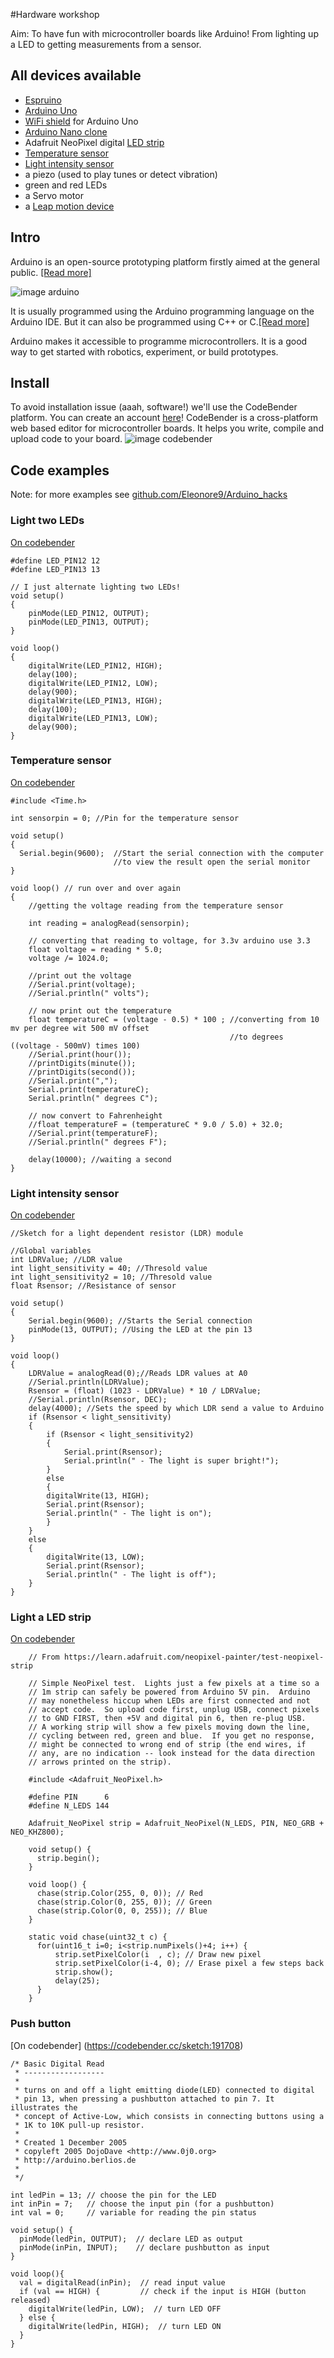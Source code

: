 #Hardware workshop

Aim: To have fun with microcontroller boards like Arduino!
From lighting up a LED to getting measurements from a sensor.


## All devices available
* [Espruino](http://www.espruino.com/EspruinoBoard)
* [Arduino Uno](https://www.arduino.cc/en/Main/ArduinoBoardUno)
* [WiFi shield](https://www.arduino.cc/en/Main/ArduinoWiFiShield) for Arduino Uno 
* [Arduino Nano clone](https://ashgillman.github.io/connecting-with-arduino-nano-clone-with-ch340g-baite/)
* Adafruit NeoPixel digital [LED strip](https://www.adafruit.com/products/1460)
* [Temperature sensor](http://linksprite.com/wiki/index.php5?title=Thermal_Module)
* [Light intensity sensor](http://linksprite.com/wiki/index.php5?title=LDR_Module)
* a piezo (used to play tunes or detect vibration)
* green and red LEDs
* a Servo motor
* a [Leap motion device](http://leapmotion.com/)


## Intro

Arduino is an open-source prototyping platform firstly aimed at the general public. [[Read more]](https://www.arduino.cc/en/Guide/Introduction)

![image arduino](https://raw.github.com/Eleonore9/hardware_workshop/master/img/Arduino.jpg)

It is usually programmed using the Arduino programming language on the Arduino IDE. But it can also be programmed using C++ or C.[[Read more]](https://gist.github.com/baalexander/8530398)

Arduino makes it accessible to programme microcontrollers. It is a good way to get started with robotics, experiment, or build prototypes.


## Install

To avoid installation issue (aaah, software!) we'll use the CodeBender platform.
You can create an account [here](https://codebender.cc/register/)!
CodeBender is a cross-platform web based editor for microcontroller boards. It helps you write, compile and upload code to your board.
![image codebender](https://raw.github.com/Eleonore9/hardware_workshop/master/img/codebender.png)


## Code examples
Note: for more examples see [github.com/Eleonore9/Arduino_hacks](https://github.com/Eleonore9/Arduino_hacks)

### Light two LEDs

[On codebender](https://codebender.cc/sketch:189141)

```
#define LED_PIN12 12
#define LED_PIN13 13

// I just alternate lighting two LEDs!
void setup()
{
    pinMode(LED_PIN12, OUTPUT);
    pinMode(LED_PIN13, OUTPUT);
}

void loop()
{
    digitalWrite(LED_PIN12, HIGH);
    delay(100);
    digitalWrite(LED_PIN12, LOW);
    delay(900);
    digitalWrite(LED_PIN13, HIGH);
    delay(100);
    digitalWrite(LED_PIN13, LOW);
    delay(900);	
}
```


### Temperature sensor

[On codebender](https://codebender.cc/sketch:189145)

```
#include <Time.h> 

int sensorpin = 0; //Pin for the temperature sensor
 
void setup()
{
  Serial.begin(9600);  //Start the serial connection with the computer
                       //to view the result open the serial monitor 
}
 
void loop() // run over and over again
{
    //getting the voltage reading from the temperature sensor

    int reading = analogRead(sensorpin); 
     
    // converting that reading to voltage, for 3.3v arduino use 3.3
    float voltage = reading * 5.0;
    voltage /= 1024.0; 
     
    //print out the voltage
    //Serial.print(voltage); 
    //Serial.println(" volts");
     
    // now print out the temperature
    float temperatureC = (voltage - 0.5) * 100 ; //converting from 10 mv per degree wit 500 mV offset
                                                 //to degrees ((voltage - 500mV) times 100)
    //Serial.print(hour());
    //printDigits(minute());
    //printDigits(second());
    //Serial.print(",");
    Serial.print(temperatureC); 
    Serial.println(" degrees C");
     
    // now convert to Fahrenheight
    //float temperatureF = (temperatureC * 9.0 / 5.0) + 32.0;
    //Serial.print(temperatureF); 
    //Serial.println(" degrees F");
     
    delay(10000); //waiting a second
}
```


### Light intensity sensor
[On codebender](https://codebender.cc/sketch:189156)

```
//Sketch for a light dependent resistor (LDR) module

//Global variables
int LDRValue; //LDR value
int light_sensitivity = 40; //Thresold value
int light_sensitivity2 = 10; //Thresold value
float Rsensor; //Resistance of sensor

void setup()
{
    Serial.begin(9600); //Starts the Serial connection
    pinMode(13, OUTPUT); //Using the LED at the pin 13
}

void loop()
{
    LDRValue = analogRead(0);//Reads LDR values at A0
    //Serial.println(LDRValue);
    Rsensor = (float) (1023 - LDRValue) * 10 / LDRValue;
    //Serial.println(Rsensor, DEC); 
    delay(4000); //Sets the speed by which LDR send a value to Arduino
    if (Rsensor < light_sensitivity)
    {
        if (Rsensor < light_sensitivity2)
        {
            Serial.print(Rsensor);
            Serial.println(" - The light is super bright!");
        }
        else
        {
        digitalWrite(13, HIGH);
        Serial.print(Rsensor);
        Serial.println(" - The light is on");
        }
    }
    else
    {
        digitalWrite(13, LOW);
        Serial.print(Rsensor);
        Serial.println(" - The light is off");
    }
}
```


### Light a LED strip
[On codebender](https://codebender.cc/sketch:189164)

```
    // From https://learn.adafruit.com/neopixel-painter/test-neopixel-strip
    
    // Simple NeoPixel test.  Lights just a few pixels at a time so a
    // 1m strip can safely be powered from Arduino 5V pin.  Arduino
    // may nonetheless hiccup when LEDs are first connected and not
    // accept code.  So upload code first, unplug USB, connect pixels
    // to GND FIRST, then +5V and digital pin 6, then re-plug USB.
    // A working strip will show a few pixels moving down the line,
    // cycling between red, green and blue.  If you get no response,
    // might be connected to wrong end of strip (the end wires, if
    // any, are no indication -- look instead for the data direction
    // arrows printed on the strip).
     
    #include <Adafruit_NeoPixel.h>
     
    #define PIN      6
    #define N_LEDS 144
     
    Adafruit_NeoPixel strip = Adafruit_NeoPixel(N_LEDS, PIN, NEO_GRB + NEO_KHZ800);
     
    void setup() {
      strip.begin();
    }
     
    void loop() {
      chase(strip.Color(255, 0, 0)); // Red
      chase(strip.Color(0, 255, 0)); // Green
      chase(strip.Color(0, 0, 255)); // Blue
    }
     
    static void chase(uint32_t c) {
      for(uint16_t i=0; i<strip.numPixels()+4; i++) {
          strip.setPixelColor(i  , c); // Draw new pixel
          strip.setPixelColor(i-4, 0); // Erase pixel a few steps back
          strip.show();
          delay(25);
      }
    }
```

### Push button
[On codebender] (https://codebender.cc/sketch:191708)
```
/* Basic Digital Read
 * ------------------ 
 *
 * turns on and off a light emitting diode(LED) connected to digital  
 * pin 13, when pressing a pushbutton attached to pin 7. It illustrates the
 * concept of Active-Low, which consists in connecting buttons using a
 * 1K to 10K pull-up resistor.
 *
 * Created 1 December 2005
 * copyleft 2005 DojoDave <http://www.0j0.org>
 * http://arduino.berlios.de
 *
 */

int ledPin = 13; // choose the pin for the LED
int inPin = 7;   // choose the input pin (for a pushbutton)
int val = 0;     // variable for reading the pin status

void setup() {
  pinMode(ledPin, OUTPUT);  // declare LED as output
  pinMode(inPin, INPUT);    // declare pushbutton as input
}

void loop(){
  val = digitalRead(inPin);  // read input value
  if (val == HIGH) {         // check if the input is HIGH (button released)
    digitalWrite(ledPin, LOW);  // turn LED OFF
  } else {
    digitalWrite(ledPin, HIGH);  // turn LED ON
  }
}
```

